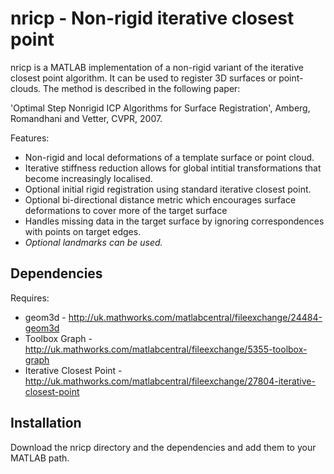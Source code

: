 # nricp - Non-rigid iterative closest point

nricp is a MATLAB implementation of a non-rigid variant of the iterative closest point algorithm. It can be used to register 3D surfaces or point-clouds. The method is described in the following paper:

'Optimal Step Nonrigid ICP Algorithms for Surface Registration', Amberg, Romandhani and Vetter, CVPR, 2007.

Features:
* Non-rigid and local deformations of a template surface or point cloud.
* Iterative stiffness reduction allows for global intitial transformations that become increasingly localised.  
* Optional initial rigid registration using standard iterative closest point.
* Optional bi-directional distance metric which encourages surface deformations to cover more of the target surface
* Handles missing data in the target surface by ignoring correspondences with points on target edges.
* *Optional landmarks can be used.*

## Dependencies

Requires:
* geom3d - http://uk.mathworks.com/matlabcentral/fileexchange/24484-geom3d
* Toolbox Graph - http://uk.mathworks.com/matlabcentral/fileexchange/5355-toolbox-graph
* Iterative Closest Point - http://uk.mathworks.com/matlabcentral/fileexchange/27804-iterative-closest-point 

## Installation

Download the nricp directory and the dependencies and add them to your MATLAB path.

